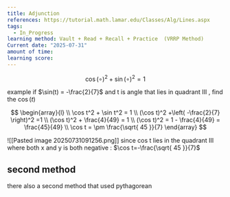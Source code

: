 ```yaml
---
title: Adjunction
references: https://tutorial.math.lamar.edu/Classes/Alg/Lines.aspx
tags:
  - In_Progress
learning method: Vault + Read + Recall + Practice  (VRRP Method)
Current date: "2025-07-31"
amount of time: 
learning score:
---
```


$$
\cos(\circ)^2  + \sin (\circ)^2  = 1  
$$


example if $\sin(t) = -\frac{2}{7}$ and  t is angle that lies in quadrant III , find the $\cos(t)$ 

$$
\begin{array}{l} \\
\cos t^2   +  \sin t^2  = 1  \\ 
(\cos t)^2  +\left( -\frac{2}{7} \right)^2  =1   \\
(\cos t)^2  +  \frac{4}{49}   = 1   \\
(\cos t)^2    =  1  - \frac{4}{49}    =  \frac{45}{49}    \\
\cos  t =   \pm  \frac{\sqrt{ 45 }}{7}
\end{array}
$$

![[Pasted image 20250731091256.png]]
since cos t lies in the quadrant III where both x and y is both negative : 
$\cos t=-\frac{\sqrt{ 45 }}{7}$

## second method  
there also a  second method  that used pythagorean 